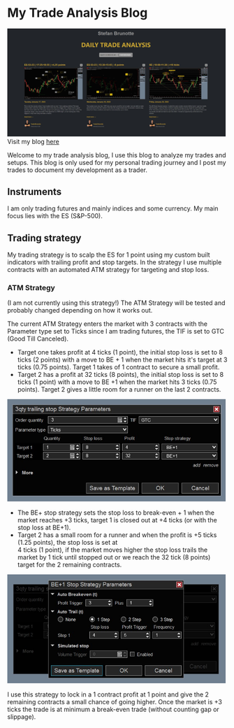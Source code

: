 # My Trade Analysis Blog

<img
  src="https://github.com/MrBrunotte/my-trade-analysis/blob/master/public/assets/images/homepageBlog.jpg"
  alt="My trade analysis blog"
  title="Trade analysis blog"
  style="display: inline-block; margin: 0 auto; max-width: 500px">
Visit my blog [here](https://mytradeanalysis-252f1.web.app/)



Welcome to my trade analysis blog, I use this blog to analyze my trades and setups. This blog is only used for my personal trading journey and I post my trades to document my development as a trader.

## Instruments

I am only trading futures and mainly indices and some currency. My main focus lies with the ES (S&P-500).

## Trading strategy
My trading strategy is to scalp the ES for 1 point using my custom built indicators with trailing profit and stop targets. In the strategy I use multiple contracts with an automated ATM strategy for targeting and stop loss.

### ATM Strategy

(I am not currently using this strategy!)
The ATM Strategy will be tested and probably changed depending on how it works out.

The current ATM Strategy enters the market with 3 contracts with the Parameter type set to Ticks since I am trading futures, the TIF is set to GTC (Good Till Canceled).

- Target one takes profit at 4 ticks (1 point), the initial stop loss is set to 8 ticks (2 points) with a move to BE + 1 when the market hits it's target at 3 ticks (0.75 points). Target 1 takes of 1 contract to secure a small profit.
- Target 2 has a profit at 32 ticks (8 points), the initial stop loss is set to 8 ticks (1 point) with a move to BE +1 when the market hits 3 ticks (0.75 points). Target 2 gives a little room for a runner on the last 2 contracts.  

<img
  src="https://github.com/MrBrunotte/my-trade-analysis/blob/master/public/assets/qty3TrailingStop.jpg"
  alt="ATM Strategy: BE+1"
  title="Optional title"
  style="display: inline-block; margin: 0 auto; max-width: 500px">

- The BE+ stop strategy sets the stop loss to break-even + 1 when the market reaches +3 ticks, target 1 is closed out at +4 ticks (or with the stop loss at BE+1).
- Target 2 has a small room for a runner and when the profit is +5 ticks (1.25 points), the stop loss is set at  
4 ticks (1 point), if the market moves higher the stop loss trails the market by 1 tick until stopped out or we reach the 32 tick (8 points) target for the 2 remaining contracts.

<img
  src="https://github.com/MrBrunotte/my-trade-analysis/blob/master/public/assets/atmBePlus1.jpg"
  alt="ATM Strategy: BE+1"
  title="Optional title"
  style="display: inline-block; margin: 0 auto; max-width: 500px">

I use this strategy to lock in a 1 contract profit at 1 point and give the 2 remaining contracts a small chance of going higher. Once the market is +3 ticks the trade is at minimum a break-even trade (without counting gap or slippage).
